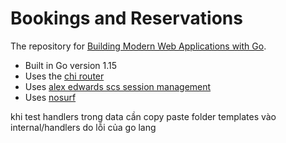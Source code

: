 # Bookings and Reservations

The repository for [Building Modern Web Applications with Go](https://www.udemy.com/course/building-modern-web-applications-with-go/?referralCode=0415FB906223F10C6800).



- Built in Go version 1.15
- Uses the [chi router](github.com/go-chi/chi)
- Uses [alex edwards scs session management](github.com/alexedwards/scs)
- Uses [nosurf](github.com/justinas/nosurf)

khi test handlers trong data cần copy paste folder templates vào internal/handlers do lỗi của go lang
